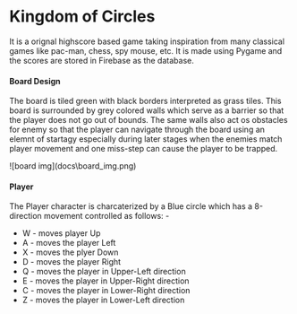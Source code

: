 # Kingdom of Circles
<p>
It is a orignal highscore based game taking inspiration from many classical games like pac-man, chess, spy mouse, etc. It is made using Pygame and the scores are stored in Firebase as the database.
</p>

#### Board Design
<p>
The board is tiled green with black borders interpreted as grass tiles. This board is surrounded by grey colored walls which serve as a barrier so that the player does not go out of bounds. The same walls also act os obstacles for enemy so that the player can navigate through the board using an elemnt of startagy especially during later stages when the enemies match player movement and one miss-step can cause the player to be trapped. 
</p>
![board img](docs\board_img.png)

#### Player
<p>
The Player character is charcaterized by a Blue circle which has a 8-direction movement controlled as follows: -
<ul>
	<li>W - moves player Up</li>
	<li>A - moves the player Left</li>
	<li>X - moves the plyer Down</li>
	<li>D - moves the player Right</li>
	<li>Q - moves the player in Upper-Left direction</li>
	<li>E - moves the player in Upper-Right direction</li>
	<li>C - moves the player in Lower-Right direction</li>
	<li>Z - moves the player in Lower-Left direction</li>
</ul>
</p>
<!-- Player image here with direction arrows if possible>


#### Enemies
<p>
**YELLOW ENEMY**<br>
These enemies can only move in the Top-Down-Left-Right directions one tile at a time on the board and are fairly easy to avoid if there is only one but the player can be easily trapped if multiple of these are on the board.
</p>
<!-- Yellow enemy image here with direction arrrows if possible>

<p>
**VIOLET ENEMY**<br>
These enemies can only move in the diagonal directions one tile at a time on the board and are also fairly easy to avoid. Due to how they traverse, one Violet enemy can only travel to half of the board and depending on the spawn have a chance of getting stuck until upgraded. Even multiple of these are not much oof a threat to the player.
</p>
<!-- Violet enemy image here with direction arraows if possible>


<p>
**RED ENEMY**<br>
These are the bosses of this game and even one is a major threat to the player as it can follow the player anyware and will almost always be only one step behind, ready to trap the player with one miss-step. Using the walls to your advantage is the only way to evade them. At max only 2 of these can be on the board at the same time but they are a force to be reconed with.
</p>
<!-- Red enemy image here with direction arraows if possible>


#### Enemy AI in action
<p>
The enemies irrespective of type interact ith each other after each player move to determine the best possible moves for each of them. If the player in in the center, they will tend to disperse themselves so that player is closer to reach for any one of them at a time, but if a player is in the corners, they will try to stick close together to mazimize the chance of trapping the player. This interaction is dependent on score and the number of enemies on the board.
</p>

#### Future Work
<p>
Texturing and difficulty scaling
</p>